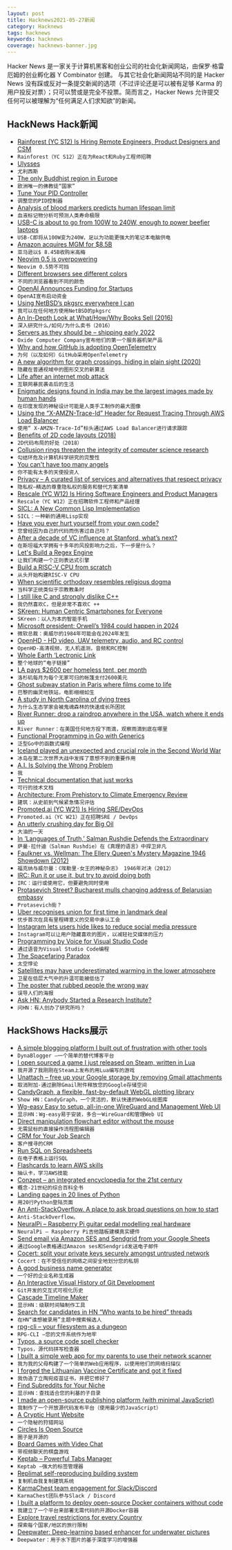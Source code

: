 ```yaml
---
layout: post
title: Hacknews2021-05-27新闻
category: Hacknews
tags: hacknews
keywords: hacknews
coverage: hacknews-banner.jpg
---
```


Hacker News 是一家关于计算机黑客和创业公司的社会化新闻网站，由保罗·格雷厄姆的创业孵化器 Y Combinator 创建。
与其它社会化新闻网站不同的是 Hacker News 没有踩或反对一条提交新闻的选项（不过评论还是可以被有足够 Karma 的用户投反对票）；只可以赞或是完全不投票。简而言之，Hacker News 允许提交任何可以被理解为“任何满足人们求知欲”的新闻。

## HackNews Hack新闻


- [Rainforest (YC S12) Is Hiring Remote Engineers, Product Designers and CSM](https://jobs.lever.co/rainforest?lever-origin=applied&lever-source%5B%5D=HN)
- `Rainforest（YC S12）正在为React和Ruby工程师招聘`
- [Ulysses](http://www.mit.edu/~kcr/poetry/tennyson_ulysses.html)
- `尤利西斯`
- [The only Buddhist region in Europe](https://www.dw.com/en/the-only-buddhist-region-in-europe/a-57572543)
- `欧洲唯一的佛教徒“国家”`
- [Tune Your PID Controller](https://pidtuner.com/)
- `调整您的PID控制器`
- [Analysis of blood markers predicts human lifespan limit](https://www.nature.com/articles/s41467-021-23014-1)
- `血液标记物分析可预测人类寿命极限`
- [USB-C is about to go from 100W to 240W, enough to power beefier laptops](https://www.theverge.com/circuitbreaker/2021/5/25/22453936/usb-c-power-delivery-extended-power-range-epr)
- `USB-C即将从100W变为240W，足以为功能更强大的笔记本电脑供电`
- [Amazon acquires MGM for $8.5B](https://www.reuters.com/technology/amazon-snaps-up-james-bond-owner-mgm-845-bln-streaming-war-heats-up-2021-05-26/)
- `亚马逊以$ 8.45B收购米高梅`
- [Neovim 0.5 is overpowering](https://crispgm.com/page/neovim-is-overpowering.html)
- `Neovim 0.5势不可挡`
- [Different browsers see different colors](https://mux.com/blog/your-browser-and-my-browser-see-different-colors/)
- `不同的浏览器看到不同的颜色`
- [OpenAI Announces Funding for Startups](https://openai.com/fund/)
- `OpenAI宣布启动资金`
- [Using NetBSD’s pkgsrc everywhere I can](https://rubenerd.com/using-netbsds-pkgsrc-everywhere-i-can/)
- `我可以在任何地方使用NetBSD的pkgsrc`
- [An In-Depth Look at What/How/Why Books Sell (2016)](https://electricliterature.com/everything-you-wanted-to-know-about-book-sales-but-were-afraid-to-ask/)
- `深入研究什么/如何/为什么卖书（2016）`
- [Servers as they should be – shipping early 2022](https://oxide.computer)
- `Oxide Computer Company宣布他们的第一个服务器机架产品`
- [Why and how GitHub is adopting OpenTelemetry](https://github.blog/2021-05-26-why-and-how-github-is-adopting-opentelemetry/)
- `为何（以及如何）GitHub采用OpenTelemetry`
- [A new algorithm for graph crossings, hiding in plain sight (2020)](https://www.quantamagazine.org/a-new-algorithm-for-graph-crossings-hiding-in-plain-sight-20200915/?s=feedly)
- `隐藏在普通视域中的图形交叉的新算法`
- [Life after an internet mob attack](https://pasquale.cool/internet-mob)
- `互联网暴民袭击后的生活`
- [Enigmatic designs found in India may be the largest images made by human hands](https://www.sciencealert.com/enigmatic-designs-found-in-india-may-be-the-largest-images-ever-made-by-human-hands)
- `在印度发现的神秘设计可能是人类手工制作的最大图像`
- [Using the “X-AMZN-Trace-Id” Header for Request Tracing Through AWS Load Balancer](https://www.bennadel.com/blog/4054-using-the-x-amzn-trace-id-header-for-request-tracing-through-amazons-load-balancers.htm)
- `使用“ X-AMZN-Trace-Id”标头通过AWS Load Balancer进行请求跟踪`
- [Benefits of 2D code layouts (2018)](https://twitter.com/mesh_ide/status/984122863878680576)
- `2D代码布局的好处（2018）`
- [Collusion rings threaten the integrity of computer science research](https://m-cacm.acm.org/magazines/2021/6/252840-collusion-rings-threaten-the-integrity-of-computer-science-research/fulltext)
- `勾结环危及计算机科学研究的完整性`
- [You can't have too many angels](https://waseem.substack.com/p/you-cant-have-too-many-angels)
- `你不能有太多的天使投资人`
- [Privacy – A curated list of services and alternatives that respect privacy](https://github.com/pluja/awesome-privacy)
- `隐私权–精选的尊重隐私权的服务和替代方案清单`
- [Rescale (YC W12) Is Hiring Software Engineers and Product Managers](https://jobs.lever.co/rescale)
- `Rescale（YC W12）正在招聘软件工程师和产品经理`
- [SICL: A New Common Lisp Implementation](https://github.com/robert-strandh/SICL)
- `SICL：一种新的通用Lisp实现`
- [Have you ever hurt yourself from your own code?](https://blog.nikitas.link/have-you-ever-hurt-yourself-from-your-own-code)
- `您曾经因为自己的代码而伤害过自己吗？`
- [After a decade of VC influence at Stanford, what’s next?](https://gabygoldberg.medium.com/after-a-decade-of-strong-vc-funding-at-stanford-whats-next-69c98d574be9)
- `在斯坦福大学拥有十多年的风投影响力之后，下一步是什么？`
- [Let's Build a Regex Engine](https://kean.blog/post/lets-build-regex)
- `让我们构建一个正则表达式引擎`
- [Build a RISC-V CPU from scratch](https://spectrum.ieee.org/geek-life/hands-on/build-a-riscv-cpu-from-scratch)
- `从头开始构建RISC-V CPU`
- [When scientific orthodoxy resembles religious dogma](https://www.scientificamerican.com/article/when-scientific-orthodoxy-resembles-religious-dogma/)
- `当科学正统类似于宗教教条时`
- [I still like C and strongly dislike C++](https://codecs.multimedia.cx/2021/05/why-i-still-like-c-and-strongly-dislike-cpp/)
- `我仍然喜欢C，但是非常不喜欢C ++`
- [SKreen: Human Centric Smartphones for Everyone](https://skreen.site/)
- `SKreen：以人为本的智能手机`
- [Microsoft president: Orwell’s 1984 could happen in 2024](https://www.bbc.co.uk/news/technology-57122120)
- `微软总裁：奥威尔的1984年可能会在2024年发生`
- [OpenHD - HD video, UAV telemetry, audio, and RC control](https://github.com/OpenHD/Open.HD)
- `OpenHD-高清视频，无人机遥测，音频和RC控制`
- [Whole Earth ‘Lectronic Link](https://www.well.com/)
- `整个地球的“电子链接”`
- [LA pays $2600 per homeless tent, per month](https://www.npr.org/2021/05/25/999969718/high-cost-of-los-angeles-homeless-camp-raises-eyebrows-and-questions)
- `洛杉矶每月为每个无家可归的帐篷支付2600美元`
- [Ghost subway station in Paris where films come to life](https://www.atlasobscura.com/articles/paris-subway-station-movie-location)
- `巴黎的幽灵地铁站，电影栩栩如生`
- [A study in North Carolina of dying trees](https://www.smithsonianmag.com/science-nature/why-ecologists-are-haunted-rapid-growth-ghost-forests-180977674/)
- `为什么生态学家会被鬼魂森林的快速成长所困扰`
- [River Runner: drop a raindrop anywhere in the USA, watch where it ends up](https://river-runner.samlearner.com/)
- `River Runner：在美国任何地方投下雨滴，观察雨滴到底在哪里`
- [Functional Programming in Go with Generics](https://ani.dev/2021/05/25/functional-programming-in-go-with-generics/)
- `泛型Go中的函数式编程`
- [Iceland played an unexpected and crucial role in the Second World War](https://www.hakaimagazine.com/features/that-time-hitlers-girlfriend-visited-iceland-and-the-british-invaded/)
- `冰岛在第二次世界大战中发挥了意想不到的重要作用`
- [A.I. Is Solving the Wrong Problem](https://onezero.medium.com/a-i-is-solving-the-wrong-problem-253b636770cd)
- `我`
- [Technical documentation that just works](https://squidfunk.github.io/mkdocs-material/)
- `可行的技术文档`
- [Architecture: From Prehistory to Climate Emergency Review](https://www.theguardian.com/books/2021/may/24/architecture-from-prehistory-to-climate-emergency-barnabas-calder-review)
- `建筑：从史前到气候紧急情况评估`
- [Promoted.ai (YC W21) Is Hiring SRE/DevOps](https://www.workatastartup.com/jobs/43955)
- `Promoted.ai（YC W21）正在招聘SRE / DevOps`
- [An utterly crushing day for Big Oil](https://twitter.com/billmckibben/status/1397635499611889664)
- `大油的一天`
- [In ‘Languages of Truth,’ Salman Rushdie Defends the Extraordinary](https://www.nytimes.com/2021/05/24/books/review-languages-of-truth-salman-rushdie-essays.html)
- `萨曼·拉什迪（Salman Rushdie）在《真理的语言》中捍卫非凡`
- [Faulkner vs. Wellman: The Ellery Queen's Mystery Magazine 1946 Showdown (2012)](http://thepassingtramp.blogspot.com/2012/05/faulkner-vs-wellman-ellery-queens.html)
- `福克纳与威尔曼：《埃勒里·女王的神秘杂志》 1946年对决（2012）`
- [IRC: Run it or use it, but try to avoid doing both](https://rachelbythebay.com/w/2021/05/26/irc/)
- `IRC：运行或使用它，但要避免同时使用`
- [Protasevich Street? Bucharest mulls changing address of Belarusian embassy](https://www.reuters.com/world/europe/protasevich-street-bucharest-mulls-changing-address-belarusian-embassy-2021-05-27/)
- `Protasevich街？`
- [Uber recognises union for first time in landmark deal](https://www.bbc.com/news/business-57254962)
- `优步首次在具有里程碑意义的交易中承认工会`
- [Instagram lets users hide likes to reduce social media pressure](https://www.bbc.com/news/technology-57254488)
- `Instagram可以让用户隐藏喜欢的图片，以减轻社交媒体的压力`
- [Programming by Voice for Visual Studio Code](https://github.com/b4rtaz/voice-assistant)
- `通过语音为Visual Studio Code编程`
- [The Spacefaring Paradox](https://slate.com/technology/2021/05/spacex-starship-space-travel-paradox.html)
- `太空悖论`
- [Satellites may have underestimated warming in the lower atmosphere](https://www.llnl.gov/news/satellites-may-have-underestimated-warming-lower-atmosphere)
- `卫星在低层大气中的升温可能被低估了`
- [The poster that rubbed people the wrong way](https://www.topic.com/the-penis-poster-that-rubbed-people-the-wrong-way)
- `误导人们的海报`
- [Ask HN: Anybody Started a Research Institute?](item?id=27300594)
- `问HN：有人创办了研究所吗？`


## HackShows Hacks展示

- [ A simple blogging platform I built out of frustration with other tools](https://www.dynablogger.com/)
- `DynaBlogger –一个简单的替代博客平台`
- [ I open sourced a game I just released on Steam, written in Lua](https://github.com/a327ex/SNKRX)
- `我开源了我刚刚在Steam上发布的用Lua编写的游戏`
- [ Unattach – free up your Google storage by removing Gmail attachments](item?id=27256186)
- `取消附加-通过删除Gmail附件释放您的Google存储空间`
- [ CandyGraph, a flexible, fast-by-default WebGL plotting library](https://github.com/wwwtyro/candygraph)
- `Show HN：CandyGraph，一个灵活的，默认快速的WebGL绘图库`
- [ Wg-easy Easy to setup, all-in-one WireGuard and Management Web UI](https://github.com/WeeJeWel/wg-easy/blob/master/README.md)
- `显示HN：Wg-easy易于安装，多合一WireGuard和管理Web UI`
- [ Direct manipulation flowchart editor without the mouse](https://www.knotend.com)
- `无需鼠标的直接操作流程图编辑器`
- [ CRM for Your Job Search](https://www.kiter.app/#/)
- `客户搜寻的CRM`
- [ Run SQL on Spreadsheets](https://spanrr.com/)
- `在电子表格上运行SQL`
- [ Flashcards to learn AWS skills](https://cloudbite.attejuvonen.fi/)
- `抽认卡，学习AWS技能`
- [ Conzept – an integrated encyclopedia for the 21st century](https://conze.pt/explore)
- `概念-21世纪的综合百科全书`
- [ Landing pages in 20 lines of Python](https://github.com/true3dco/splashgen)
- `用20行Python登陆页面`
- [ An Anti-StackOverflow. A place to ask broad questions on how to start](item?id=27262878)
- `Anti-StackOverflow。`
- [ NeuralPi – Raspberry Pi guitar pedal modelling real hardware](https://github.com/GuitarML/NeuralPi)
- `NeuralPi – Raspberry Pi吉他踏板建模真实硬件`
- [ Send email via Amazon SES and Sendgrid from your Google Sheets](https://www.sendsimple.app)
- `通过Google表格通过Amazon ses和Sendgrid发送电子邮件`
- [ Cocert: split your private keys securely amongst untrusted network](https://github.com/Dentrax/cocert)
- `Cocert：在不受信任的网络之间安全地划分您的私钥`
- [ A good business name generator](https://looka.com/business-name-generator)
- `一个好的企业名称生成器`
- [ An Interactive Visual History of Git Development](https://git-history.jpalmer.dev/)
- `Git开发的交互式可视化历史`
- [ Cascade Timeline Maker](https://cascade.page)
- `显示HN：级联时间轴制作工具`
- [ Search for candidates in HN “Who wants to be hired” threads](https://seisvelas.github.io/hn-candidates-search/)
- `在HN“谁想被录用”主题中搜索候选人`
- [ rpg-cli – your filesystem as a dungeon](https://github.com/facundoolano/rpg-cli)
- `RPG-CLI –您的文件系统作为地牢`
- [ Typos, a source code spell checker](https://github.com/crate-ci/typos)
- `Typos，源代码拼写检查器`
- [ I built a simple web app for my parents to use their network scanner](https://github.com/babolivier/scanner)
- `我为我的父母构建了一个简单的Web应用程序，以使用他们的网络扫描仪`
- [ I forged the Lithuanian Vaccine Certificate and got it fixed](https://tadas.varanauskas.lt/posts/forging-lithuanian-vaccine-certificate)
- `我伪造了立陶宛疫苗证书，并把它修好了`
- [ Find Subreddits for Your Niche](https://www.findareddit.com/)
- `显示HN：查找适合您的利基的子目录`
- [ I made an open-source publishing platform (with minimal JavaScript)](https://zentrum.alles.cx/this-is-zentrum-mv9wfrw)
- `我制作了一个开放源代码发布平台（使用最少的JavaScript）`
- [ A Cryptic Hunt Website](item?id=27292022)
- `一个隐秘的狩猎网站`
- [ Circles Is Open Source](https://github.com/KombuchaPrivacy/circles-ios)
- `圈子是开源的`
- [ Board Games with Video Chat](item?id=27295004)
- `带视频聊天的棋盘游戏`
- [ Keptab – Powerful Tabs Manager](item?id=27292097)
- `Keptab –强大的标签管理器`
- [ Replimat self-reproducing building system](https://wiki.replimat.org/wiki/Main_Page)
- `复制机自我复制建筑系统`
- [ KarmaChest team engagement for Slack/Discord](https://github.com/jcraigk/karmachest)
- `KarmaChest团队参与Slack / Discord`
- [ I built a platform to deploy open-source Docker containers without code](item?id=27298379)
- `我建立了一个平台来部署无需代码的开源Docker容器`
- [ Explore travel restrictions for every Country](https://airheart.com/travel-bans)
- `探索每个国家/地区的旅行限制`
- [ Deepwater: Deep-learning based enhancer for underwater pictures](https://labs.steren.fr/2019/deepwater/)
- `Deepwater：用于水下图片的基于深度学习的增强器`

